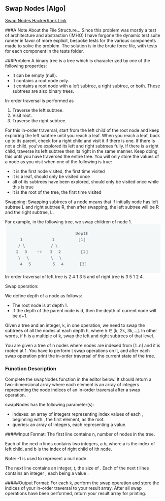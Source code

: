 ## Swap Nodes [Algo]

[Swap Nodes HackerRank Link](https://www.hackerrank.com/challenges/swap-nodes-algo/problem?h_l=interview&playlist_slugs%5B%5D=interview-preparation-kit&playlist_slugs%5B%5D=search)

###A Note About the File Structure...
Since this problem was mostly a test of architecture and abstraction (IMHO) I have forgone the dynamic test suite runner
in favor of more explicit, bespoke tests for the various components made to solve the problem. The solution is in the 
brute force file, with tests for each component in the tests folder. 

###Problem
A binary tree is a tree which is characterized by one of the following properties:

- It can be empty (null).
- It contains a root node only.
- It contains a root node with a left subtree, a right subtree, or both. These subtrees are also binary trees.

In-order traversal is performed as
1. Traverse the left subtree.
2. Visit root.
3. Traverse the right subtree.

For this in-order traversal, start from the left child of the root node and keep exploring the left subtree until you 
reach a leaf. When you reach a leaf, back up to its parent, check for a right child and visit it if there is one. 
If there is not a child, you've explored its left and right subtrees fully. If there is a right child, traverse its 
left subtree then its right in the same manner. Keep doing this until you have traversed the entire tree. 
You will only store the values of a node as you visit when one of the following is true:

- it is the first node visited, the first time visited
- it is a leaf, should only be visited once
- all of its subtrees have been explored, should only be visited once while this is true
- it is the root of the tree, the first time visited

Swapping: Swapping subtrees of a node means that if initially node has left subtree L and right subtree R, then after 
swapping, the left subtree will be R and the right subtree, L.

For example, in the following tree, we swap children of node 1.
![](swapping_example.png)
In-order traversal of left tree is 2 4 1 3 5 and of right tree is 3 5 1 2 4.

Swap operation:

We define depth of a node as follows:

- The root node is at depth 1.
- If the depth of the parent node is d, then the depth of current node will be d+1.

Given a tree and an integer, k, in one operation, we need to swap the subtrees of all the nodes at each depth h, 
where h ∈ [k, 2k, 3k,...]. In other words, if h is a multiple of k, swap the left and right subtrees of that level.

You are given a tree of n nodes where nodes are indexed from [1..n] and it is rooted at 1. You have to perform t swap 
operations on it, and after each swap operation print the in-order traversal of the current state of the tree.
 
### Function Description

Complete the swapNodes function in the editor below. It should return a two-dimensional array where each element is an 
array of integers representing the node indices of an in-order traversal after a swap operation.

swapNodes has the following parameter(s):
- indexes: an array of integers representing index values of each , beginning with , the first element, as the root.
- queries: an array of integers, each representing a  value.

#####Input Format:
The first line contains n, number of nodes in the tree.

Each of the next n lines contains two integers, a b, where a is the index of left child, and b is the index of right 
child of ith node.

Note: -1 is used to represent a null node.

The next line contains an integer, t, the size of .
Each of the next t lines contains an integer , each being a value .

#####Output Format:
For each k, perform the swap operation and store the indices of your in-order traversal to your result array. 
After all swap operations have been performed, return your result array for printing.
